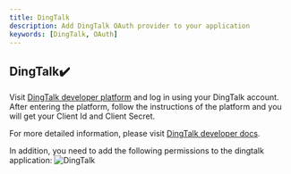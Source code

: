 ```yaml
---
title: DingTalk
description: Add DingTalk OAuth provider to your application
keywords: [DingTalk, OAuth]
---
```


## DingTalk:heavy_check_mark:

Visit [DingTalk developer platform](https://open-dev.dingtalk.com/?spm=ding_open_doc.document.0.0.140a645fxfAUAE#/loginMan) and log in using your DingTalk account. After entering the platform, follow the instructions of the platform and you will get your Client Id and Client Secret.

For more detailed information, please visit [DingTalk developer docs](https://open.dingtalk.com/document/orgapp-server/tutorial-obtaining-user-personal-information).

In addition, you need to add the following permissions to the dingtalk application:
![DingTalk](/img/providers/OAuth/dingtalkpermission.png)
